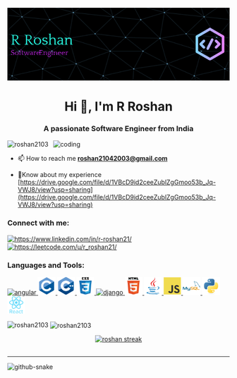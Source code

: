 ![logo](https://github.com/ROSHAN2103/ROSHAN2103/blob/main/github-header-image.png)
<h1 align="center">Hi 👋, I'm R Roshan</h1>
<h3 align="center">A passionate Software Engineer from India</h3>
<img align="right" alt="coding" width="400" src="https://media0.giphy.com/media/v1.Y2lkPTc5MGI3NjExZXZuZHAxZW13Z3cxZDQ5MjN0Ynozbjd5Znpkcm56Y3hsbWlrbWZlZiZlcD12MV9pbnRlcm5hbF9naWZfYnlfaWQmY3Q9Zw/qgQUggAC3Pfv687qPC/giphy.gif">
<p align="left"> <img src="https://komarev.com/ghpvc/?username=roshan2103&label=Profile%20views&color=0e75b6&style=flat" alt="roshan2103" /> </p>

- 📫 How to reach me **roshan21042003@gmail.com**

- 📄Know about my experience [https://drive.google.com/file/d/1VBcD9id2ceeZublZgGmoo53b_Jq-VWJ8/view?usp=sharing](https://drive.google.com/file/d/1VBcD9id2ceeZublZgGmoo53b_Jq-VWJ8/view?usp=sharing)

<h3 align="left">Connect with me:</h3>
<p align="left">
<a href="https://www.linkedin.com/in/r-roshan21/" target="blank"><img align="center" src="https://raw.githubusercontent.com/rahuldkjain/github-profile-readme-generator/master/src/images/icons/Social/linked-in-alt.svg" alt="https://www.linkedin.com/in/r-roshan21/" height="30" width="40" /></a>
<a href="https://www.leetcode.com/u/R_ROSHAN21/" target="blank"><img align="center" src="https://raw.githubusercontent.com/rahuldkjain/github-profile-readme-generator/master/src/images/icons/Social/leet-code.svg" alt="https://leetcode.com/u/r_roshan21/" height="30" width="40" /></a>
</p>

<h3 align="left">Languages and Tools:</h3>
<p align="left"> <a href="https://angular.io" target="_blank" rel="noreferrer"> <img src="https://angular.io/assets/images/logos/angular/angular.svg" alt="angular" width="40" height="40"/> </a> <a href="https://www.cprogramming.com/" target="_blank" rel="noreferrer"> <img src="https://raw.githubusercontent.com/devicons/devicon/master/icons/c/c-original.svg" alt="c" width="40" height="40"/> </a> <a href="https://www.w3schools.com/cpp/" target="_blank" rel="noreferrer"> <img src="https://raw.githubusercontent.com/devicons/devicon/master/icons/cplusplus/cplusplus-original.svg" alt="cplusplus" width="40" height="40"/> </a> <a href="https://www.w3schools.com/css/" target="_blank" rel="noreferrer"> <img src="https://raw.githubusercontent.com/devicons/devicon/master/icons/css3/css3-original-wordmark.svg" alt="css3" width="40" height="40"/> </a> <a href="https://www.djangoproject.com/" target="_blank" rel="noreferrer"> <img src="https://cdn.worldvectorlogo.com/logos/django.svg" alt="django" width="40" height="40"/> </a> <a href="https://www.w3.org/html/" target="_blank" rel="noreferrer"> <img src="https://raw.githubusercontent.com/devicons/devicon/master/icons/html5/html5-original-wordmark.svg" alt="html5" width="40" height="40"/> </a> <a href="https://www.java.com" target="_blank" rel="noreferrer"> <img src="https://raw.githubusercontent.com/devicons/devicon/master/icons/java/java-original.svg" alt="java" width="40" height="40"/> </a> <a href="https://developer.mozilla.org/en-US/docs/Web/JavaScript" target="_blank" rel="noreferrer"> <img src="https://raw.githubusercontent.com/devicons/devicon/master/icons/javascript/javascript-original.svg" alt="javascript" width="40" height="40"/> </a> <a href="https://www.mysql.com/" target="_blank" rel="noreferrer"> <img src="https://raw.githubusercontent.com/devicons/devicon/master/icons/mysql/mysql-original-wordmark.svg" alt="mysql" width="40" height="40"/> </a> <a href="https://www.python.org" target="_blank" rel="noreferrer"> <img src="https://raw.githubusercontent.com/devicons/devicon/master/icons/python/python-original.svg" alt="python" width="40" height="40"/> </a> <a href="https://reactjs.org/" target="_blank" rel="noreferrer"> <img src="https://raw.githubusercontent.com/devicons/devicon/master/icons/react/react-original-wordmark.svg" alt="react" width="40" height="40"/> </a> </p>

<p><img align="left" src="https://github-readme-stats.vercel.app/api/top-langs?username=roshan2103&show_icons=true&locale=en&layout=compact" alt="roshan2103" /></p>

<p>&nbsp;<img align="center" src="https://github-readme-stats.vercel.app/api?username=roshan2103&show_icons=true&locale=en" alt="roshan2103" /></p>

 <div align="center">
   <a href="https://github.com/roshan2103"><img title="🔥 Get streak stats for your profile at git.io/streak-stats" alt="roshan streak" src="https://github-readme-streak-stats.herokuapp.com/?user=roshan2103&theme=black-ice&hide_border=true&stroke=0000&background=060A0CD0"/></a>
  </div>
<br/>
<hr/>


<picture>
  <source media="(prefers-color-scheme: dark)" srcset="https://raw.githubusercontent.com/ROSHAN2103/ROSHAN2103/output/github-snake-dark.svg" />
  <source media="(prefers-color-scheme: light)" srcset="https://raw.githubusercontent.com/ROSHAN2103/ROSHAN2103/output/github-snake.svg" />
  <img alt="github-snake" src="https://raw.githubusercontent.com/tobiasmeyhoefer/tobiasmeyhoefer/output/github-snake.svg" />
</picture>
